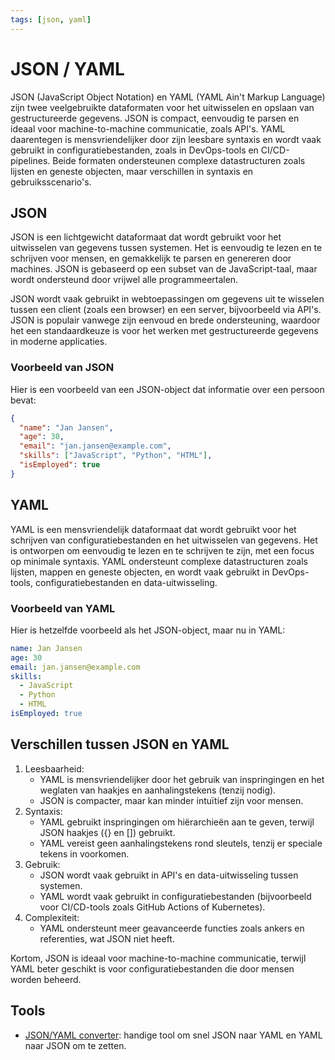 ```yaml
---
tags: [json, yaml]
---
```


# JSON / YAML

JSON (JavaScript Object Notation) en YAML (YAML Ain't Markup Language) zijn twee
veelgebruikte dataformaten voor het uitwisselen en opslaan van gestructureerde
gegevens. JSON is compact, eenvoudig te parsen en ideaal voor machine-to-machine
communicatie, zoals API's. YAML daarentegen is mensvriendelijker door zijn
leesbare syntaxis en wordt vaak gebruikt in configuratiebestanden, zoals in
DevOps-tools en CI/CD-pipelines. Beide formaten ondersteunen complexe
datastructuren zoals lijsten en geneste objecten, maar verschillen in syntaxis
en gebruiksscenario's.

## JSON

JSON is een lichtgewicht dataformaat dat wordt gebruikt voor het uitwisselen van
gegevens tussen systemen. Het is eenvoudig te lezen en te schrijven voor mensen,
en gemakkelijk te parsen en genereren door machines. JSON is gebaseerd op een
subset van de JavaScript-taal, maar wordt ondersteund door vrijwel alle
programmeertalen.

JSON wordt vaak gebruikt in webtoepassingen om gegevens uit te wisselen tussen
een client (zoals een browser) en een server, bijvoorbeeld via API's. JSON is
populair vanwege zijn eenvoud en brede ondersteuning, waardoor het een
standaardkeuze is voor het werken met gestructureerde gegevens in moderne
applicaties.

### Voorbeeld van JSON

Hier is een voorbeeld van een JSON-object dat informatie over een persoon bevat:

```json
{
  "name": "Jan Jansen",
  "age": 30,
  "email": "jan.jansen@example.com",
  "skills": ["JavaScript", "Python", "HTML"],
  "isEmployed": true
}
```

## YAML

YAML is een mensvriendelijk dataformaat dat wordt gebruikt voor het schrijven
van configuratiebestanden en het uitwisselen van gegevens. Het is ontworpen om
eenvoudig te lezen en te schrijven te zijn, met een focus op minimale syntaxis.
YAML ondersteunt complexe datastructuren zoals lijsten, mappen en geneste
objecten, en wordt vaak gebruikt in DevOps-tools, configuratiebestanden en
data-uitwisseling.

### Voorbeeld van YAML

Hier is hetzelfde voorbeeld als het JSON-object, maar nu in YAML:

```yaml
name: Jan Jansen
age: 30
email: jan.jansen@example.com
skills:
  - JavaScript
  - Python
  - HTML
isEmployed: true
```

## Verschillen tussen JSON en YAML

1. Leesbaarheid:
   - YAML is mensvriendelijker door het gebruik van inspringingen en het
     weglaten van haakjes en aanhalingstekens (tenzij nodig).
   - JSON is compacter, maar kan minder intuïtief zijn voor mensen.
1. Syntaxis:
   - YAML gebruikt inspringingen om hiërarchieën aan te geven, terwijl JSON
     haakjes ({} en []) gebruikt.
   - YAML vereist geen aanhalingstekens rond sleutels, tenzij er speciale tekens
     in voorkomen.
1. Gebruik:
   - JSON wordt vaak gebruikt in API's en data-uitwisseling tussen systemen.
   - YAML wordt vaak gebruikt in configuratiebestanden (bijvoorbeeld voor
     CI/CD-tools zoals GitHub Actions of Kubernetes).
1. Complexiteit:
   - YAML ondersteunt meer geavanceerde functies zoals ankers en referenties,
     wat JSON niet heeft.

Kortom, JSON is ideaal voor machine-to-machine communicatie, terwijl YAML beter
geschikt is voor configuratiebestanden die door mensen worden beheerd.

## Tools

- [JSON/YAML converter](https://openreplay.com/tools/json-yaml/): handige tool
  om snel JSON naar YAML en YAML naar JSON om te zetten.
